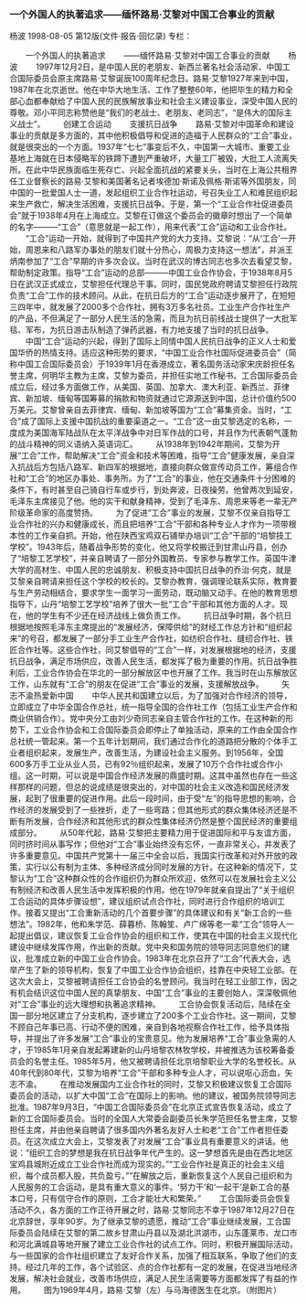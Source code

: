 ### 一个外国人的执著追求——缅怀路易·艾黎对中国工合事业的贡献
杨波
1998-08-05
第12版(文件·报告·回忆录)
专栏：

　　一个外国人的执著追求
　　——缅怀路易·艾黎对中国工合事业的贡献
　　杨波
　　1997年12月2日，是中国人民的老朋友、新西兰著名社会活动家、中国工合国际委员会原主席路易·艾黎诞辰100周年纪念日。路易·艾黎1927年来到中国，1987年在北京逝世。他在中华大地生活、工作了整整60年，他把毕生的精力和全部心血都奉献给了中国人民的民族解放事业和社会主义建设事业，深受中国人民的尊敬。邓小平同志称赞他是“我们的老战士、老朋友、老同志”，“是伟大的国际主义战士”。
　　创建工合运动
　　支援抗日战争
　　路易·艾黎对中国革命和建设事业的贡献是多方面的，其中他积极倡导和促进的造福于人民群众的“工合”事业，就是很突出的一个方面。1937年“七七”事变后不久，中国第一大城市、重要工业基地上海就在日本侵略军的铁蹄下遭到严重破坏，大量工厂被毁，大批工人流离失所。在此中华民族面临生死存亡、兴起全面抗战的紧要关头，当时在上海公共租界任工业督察长的路易·艾黎和美国著名记者埃德加·斯诺及佩格·斯诺等外国朋友，同中国的一批爱国人士一道，发起组织工业合作社运动，号召失业工人和难民组织起来生产救亡，解决生活困难，支援抗日战争。于是，第一个“工业合作社促进委员会”就于1938年4月在上海成立。艾黎在订做这个委员会的徽章时想出了一个简单的名字———“工合”（意思就是一起工作），用来代表“工合”运动和工业合作社。
　　“工合”运动一开始，就得到了中国共产党的大力支持。艾黎说：“从‘工合’一开始，周恩来和八路军办事处的朋友们就十分热心，周极力支持这一想法”，并派王炳南参加了“工合”早期的许多次会议。当时在武汉的博古同志也多次去看望艾黎，帮助制定政策。指导“工合”运动的总部———中国工业合作协会，于1938年8月5日在武汉正式成立，艾黎担任代理总干事。同时，国民党政府聘请艾黎担任行政院负责“工合”工作的技术顾问。从此，在抗日后方的“工合”运动逐步展开了，在短短三四年中，就发展了2000多个合作社，拥有3万多名社员。工业生产合作社生产的产品，不但满足了一部分人民生活的急需，而且为抗日前线战士提供了一大批军毯、军布，为抗日游击队制造了弹药武器，有力地支援了当时的抗日战争。
　　中国“工合”运动的兴起，得到了国际上同情中国人民抗日战争的正义人士和爱国华侨的热情支持。适应这种形势的要求，“中国工业合作社国际促进委员会”（简称中国工合国际委员会）于1939年1月在香港成立，著名国务活动家宋庆龄担任名誉主席，何明华主教为主席，艾黎为委员，并担任实地工作秘书。工合国际委员会成立后，经过多方面做工作，从美国、英国、加拿大、澳大利亚、新西兰、菲律宾、新加坡、缅甸等国筹募的捐款和物资就通过它源源送到中国，总计价值约500万美元。艾黎曾亲自去菲律宾、缅甸、新加坡等国为“工合”募集资金。当时，“工合”成了国际上支援中国抗战的重要渠道之一。“工合”这一由艾黎选定的名称，一度成为美国海军陆战队在太平洋战争中对日军作战的口号，并且作为代表朝气蓬勃的战斗精神的同义语纳入英语词汇。
　　从1938年到1942年期间，艾黎为开展“工合”工作，帮助解决“工合”资金和技术等困难，指导“工合”健康发展，亲自深入抗战后方包括八路军、新四军的根据地，直接向群众做宣传动员工作，筹组合作社和“工合”的地区办事处、事务所。为了“工合”的事业，他在交通条件十分困难的条件下，有时甚至自己骑自行车或步行，到处奔波，日夜操劳。他曾两次到延安，毛泽东主席接见了他。他的实干和献身精神，受到了毛泽东、周恩来等老一辈无产阶级革命家的高度赞扬。
　　为了促进“工合”事业的发展，艾黎不仅亲自指导工业合作社的兴办和健康成长，而且把培养“工合”干部和各种专业人才作为一项带根本性的工作亲自抓。开始，他在陕西宝鸡双石铺举办培训“工合”干部的“培黎技工学校”。1943年后，随着战争形势的变化，他又将学校搬迁到甘肃山丹县，创办了“培黎工艺学校”，并亲自聘请了一部分外国教员、专家参与教学工作。英国牛津大学的高材生、中国人民的忠诚朋友、积极支持中国抗日战争的乔治·何克，就是艾黎亲自聘请来担任这个学校的校长的。艾黎办教育，强调理论联系实际，教育要与生产劳动相结合，要求学生一面学习一面劳动，既动脑又动手。在他的教育思想指导下，山丹“培黎工艺学校”培养了很大一批“工合”干部和其他方面的人才。现在，他的学生有不少还在经济战线上做负责工作。
　　抗日战争时期，各个抗日根据地按照毛泽东主席提出的“发展经济，保障供给”的财经工作总方针和“组织起来”的号召，都发展了一部分手工业生产合作社，如纺织合作社、缝纫合作社、铁匠合作社等。这些合作社，同艾黎倡导的“工合”一样，对发展根据地的经济，支援抗日战争，满足市场供应，改善人民生活，都发挥了极为重要的作用。抗日战争胜利后，工业合作协会在华北的一部分解放区中也开展了工作。我当时在山东解放区工作，山东就有“工合”的朋友在促进“工合”事业的发展，支援解放战争。
　　矢志不渝热爱新中国
　　中华人民共和国建立以后，为了加强对合作经济的领导，立即成立了中华全国合作总社，统一指导全国的合作社工作（包括工业生产合作和商业供销合作）。党中央分工由刘少奇同志亲自主管合作社的工作。在这种新的形势下，工业合作协会和工合国际委员会即停止了单独活动，原来的工作由全国合作总社统一管起来。第一个五年计划期间，我们通过合作化的道路把分散的个体手工业者组织起来，发展生产，改善生活，为建设社会主义服务。到1956年，全国600多万手工业从业人员，已有92％组织起来，发展了10万个合作社或合作小组。这一时期，可以说是中国合作经济发展的鼎盛时期。这其中虽然也存在一些这样那样的问题，但总的说成绩是很突出的，对中国的社会主义改造和国民经济发展，起到了很重要的促进作用。此后一段时间，由于受“左”的指导思想的影响，合作经济的发展受到了一些挫折，走了一些弯路；但其他形式的群众集体经济还是不断有所发展，合作经济和其他形式的群众性集体经济仍然是整个国民经济的重要组成部分。
　　从50年代起，路易·艾黎把主要精力用于促进国际和平与友谊方面，同时挤时间从事写作；但他对“工合”事业始终没有忘怀，一直非常关心，并发表了许多重要意见。中国共产党第十一届三中全会以后，我国实行改革和对外开放的政策，实行以公有制为主体、多种经济成分同时发展的方针。在这种新的情况下，艾黎认为“工合”这种群众性的合作组织仍为群众所欢迎，依然可以在发展社会主义公有制经济和改善人民生活中发挥积极的作用。他在1979年就亲自提出了“关于组织工合运动的具体步骤设想”，建议组织试点合作社，同时进行合作组织的培训工作。接着又提出“工合重新活动的几个首要步骤”的具体建议和有关“新工合的一些想法”。1982年，他和朱学范、薛暮桥、陈翰笙、卢广绵等老一辈“工合”领导人一起提出倡议，建议恢复工业合作协会的组织和工作，使其在中国的社会主义现代化建设中继续发挥作用，作出新的贡献。党中央和国务院的领导同志同意他们的建议，批准成立新的中国工业合作协会。1983年在北京召开了“工合”代表大会，选举产生了新的领导机构，恢复了中国工业合作协会组织，挂靠在中央轻工业部。在这次大会上，艾黎被聘请担任工合协会的名誉顾问。我当时在轻工业部工作，因之有机会结识这位中国人民的真挚朋友、中国“工合”事业的主要创始人，深深敬佩他对“工合”事业的远大理想和执著追求精神。
　　工合协会恢复活动后，陆续在全国一部分地区建立了分支机构，逐步建立了200多个工业合作社。这一期间，艾黎不顾自己年事已高、行动不便的困难，亲自到各地视察合作社工作，给予具体指导，并提出了许多发展“工合”事业的宝贵意见。他为发展培养“工合”事业急需的人才，于1985年1月亲自发起筹建新的山丹培黎农林牧学校，并被推选为该校筹备委员会的名誉主任。1985年5月，他又被聘请担任北京培黎职业大学的名誉校长。从40年代到80年代，艾黎为培养“工合”干部和多种专业人才，可以说呕心沥血，矢志不渝。
　　在推动发展国内工业合作社的同时，艾黎又积极建议恢复工合国际委员会的活动，以扩大中国“工合”在国际上的影响。他的建议，被国务院领导同志批准。1987年9月3日，“中国工合国际委员会”在北京正式宣告恢复活动，成立了新的工合国际委员会。当时的全国人大常委会副委员长朱学范担任名誉主席，艾黎担任主席，并由他亲自聘请了很多国内外著名友好人士和老“工合”工作者担任委员。在这次成立大会上，艾黎发表了对发展“工合”事业具有重要意义的讲话。他说：“组织工合的梦想是我在抗日战争年代产生的。这一梦想首先是由在西北地区宝鸡县城附近成立工业合作社而成为现实的。”“工业合作社是真正的社会主义组织，每个成员都入股，共负盈亏。”“在解放之后，重新恢复这个人民自己组织和为人民服务的工合运动，是具有重大意义的事件。‘努力干’和‘一起干’是新工合的基本口号，只有信守合作的原则，工合才能壮大和繁荣。”
　　工合国际委员会恢复活动不久，各方面的工作正待开展之时，路易·艾黎同志不幸于1987年12月27日在北京辞世，享年90岁。为了继承艾黎的遗愿，推动“工合”事业继续发展，工合国际委员会陆续在艾黎的第二故乡甘肃山丹县以及湖北洪湖市，山东蓬莱市、龙口市和河北满城县等地开展了建立工业合作社的试点工作。同时，积极开展国际活动，与一些国家的合作社组织建立了友好合作关系，加强了相互联系，争取了他们的支持。经过几年的工作，各个试验区、点的合作社都有一定的发展，在促进当地经济发展，解决社会就业，改善市场供应，满足人民生活需要等方面都发挥了有益的作用。
　　图为1969年4月，路易·艾黎（左）与马海德医生在北京。（附图片）
